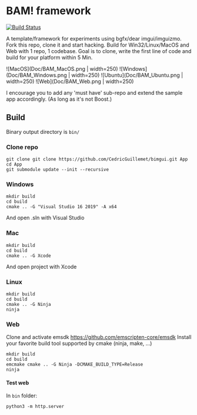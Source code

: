 # BAM! framework 

[![Build Status](https://cedricguillemet.visualstudio.com/Bam/_apis/build/status/CedricGuillemet.bam?branchName=main)](https://cedricguillemet.visualstudio.com/Bam/_build/latest?definitionId=4&branchName=main)

A template/framework for experiments using bgfx/dear imgui/imguizmo.
Fork this repo, clone it and start hacking.
Build for Win32/Linux/MacOS and Web with 1 repo, 1 codebase.
Goal is to clone, write the first line of code and build for your platform within 5 Min.

![MacOS](Doc/BAM_MacOS.png | width=250)
![Windows](Doc/BAM_Windows.png | width=250)
![Ubuntu](Doc/BAM_Ubuntu.png | width=250)
![Web](Doc/BAM_Web.png | width=250)

I encourage you to add any 'must have' sub-repo and extend the sample app accordingly.
(As long as it's not Boost.)

## Build

Binary output directory is `bin/`

### Clone repo
```
git clone git clone https://github.com/CedricGuillemet/bimgui.git App
cd App
git submodule update --init --recursive
```

### Windows
```
mkdir build
cd build
cmake .. -G "Visual Studio 16 2019" -A x64
```
And open .sln with Visual Studio

### Mac
```
mkdir build
cd build
cmake .. -G Xcode
```

And open project with Xcode

### Linux
```
mkdir build
cd build
cmake .. -G Ninja
ninja
```

### Web

Clone and activate emsdk https://github.com/emscripten-core/emsdk
Install your favorite build tool supported by cmake (ninja, make, ...)
```
mkdir build
cd build
emcmake cmake .. -G Ninja -DCMAKE_BUILD_TYPE=Release
ninja
```
#### Test web

In `bin` folder:

```
python3 -m http.server
```
